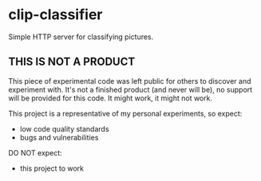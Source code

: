 # clip-classifier
Simple HTTP server for classifying pictures.

## THIS IS NOT A PRODUCT

This piece of experimental code was left public for others to discover and experiment with. It's not a finished product (and never will be), no support will be provided for this code. It might work, it might not work.

This project is a representative of my personal experiments, so expect:
- low code quality standards
- bugs and vulnerabilities

DO NOT expect:
- this project to work